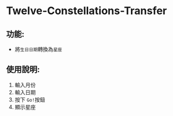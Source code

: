 # Twelve-Constellations-Transfer

## 功能:
* 將`生日日期`轉換為`星座`

## 使用說明:
1. 輸入月份
2. 輸入日期
3. 按下 `Go!`按鈕
4. 顯示星座

